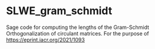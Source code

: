 # SLWE_gram_schmidt

Sage code for computing the lengths of the Gram-Schmidt Orthogonalization of circulant matrices. 
For the purpose of https://eprint.iacr.org/2021/1093
